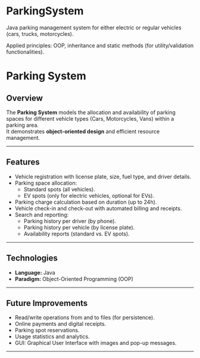 # ParkingSystem

Java parking management system for either electric or regular vehicles (cars, trucks, motorcycles). 

Applied principles: OOP, inheritance and static methods (for utility/validation functionalities).


# Parking System

## Overview
The **Parking System** models the allocation and availability of parking spaces for different vehicle types (Cars, Motorcycles, Vans) within a parking area.  
It demonstrates **object-oriented design** and efficient resource management.

---

## Features
- Vehicle registration with license plate, size, fuel type, and driver details.  
- Parking space allocation:
  - Standard spots (all vehicles).  
  - EV spots (only for electric vehicles, optional for EVs).  
- Parking charge calculation based on duration (up to 24h).  
- Vehicle check-in and check-out with automated billing and receipts.  
- Search and reporting:
  - Parking history per driver (by phone).  
  - Parking history per vehicle (by license plate).  
  - Availability reports (standard vs. EV spots).  

---

## Technologies
- **Language:** Java  
- **Paradigm:** Object-Oriented Programming (OOP)  

---

## Future Improvements
- Read/write operations from and to files (for persistence).  
- Online payments and digital receipts.  
- Parking spot reservations.  
- Usage statistics and analytics.
- GUI: Graphical User Interface with images and pop-up messages.

---
